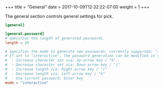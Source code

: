 +++
title = "General"
date =  2017-10-09T12:32:22-07:00
weight = 1
+++

The general section controls general settings for pick.

```toml
[general]

[general.password]
# Specifies the length of generated passwords.
length = 25

# Specifies the mode to generate new passwords, currently supported: "interactive".
# If set to "interactive", the password generation can be modified in the following ways:
#  - Increase character set via: Up-arrow key / "k"
#  - Decrease character set via: Down-arrow key / "j"
#  - Increase length via: Right-arrow key / "l"
#  - Decrease length via: Left-arrow key / "h"
#  - Use current password: Enter key
mode = "interactive"
```
